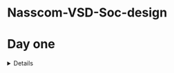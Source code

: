 # Nasscom-VSD-Soc-design

# Day one

<details
<Task1>Open source EDA,Open Lane,SKY130 PDK</Task1>
</details>
